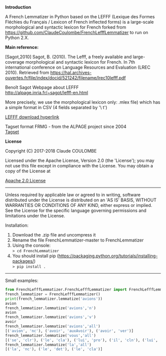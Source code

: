 
<strong>Introduction</strong>

A French Lemmatizer in Python based on the LEFFF (Lexique des Formes Fléchies du Français / Lexicon of French inflected forms) is a large-scale morphological and syntactic lexicon for French forked from https://github.com/ClaudeCoulombe/FrenchLefffLemmatizer to run on Python 2.X.

<strong>Main reference:</strong>

[Sagot,2010] Sagot, B. (2010). The Lefff, a freely available and large-coverage morphological and syntactic lexicon for French. In 7th international conference on Language Resources and Evaluation (LREC 2010). Retrieved from https://hal.archives-ouvertes.fr/file/index/docid/521242/filename/lrec10lefff.pdf

Benoît Sagot Webpage about LEFFF<br/>
http://alpage.inria.fr/~sagot/lefff-en.html<br/>

More precisely, we use the morphological lexicon only: .mlex file) which has a simple format in CSV (4 fields separated by '\ t')

<a href="https://gforge.inria.fr/frs/download.php/file/34601/lefff-3.4.mlex.tgz">LEFFF download hyperlink</a>

Tagset format FRMG - from the ALPAGE project since 2004<br/>
<a href="http://alpage.inria.fr/frmgwiki/content/tagset-frmg">Tagset</a>

<strong>License</strong>

Copyright (C) 2017-2018 Claude COULOMBE

Licensed under the Apache License, Version 2.0 (the 'License');
you may not use this file except in compliance with the License.
You may obtain a copy of the License at

<a href="http://www.apache.org/licenses/LICENSE-2.0">Apache 2.0 License</a>

-----

Unless required by applicable law or agreed to in writing, software
distributed under the License is distributed on an 'AS IS' BASIS,
WITHOUT WARRANTIES OR CONDITIONS OF ANY KIND, either express or implied.
See the License for the specific language governing permissions and
limitations under the License.

Installation:

1) Download the .zip file and uncompress it
2) Rename the file FrenchLemmatizer-master to FrenchLemmatizer
3) Using the console:<br/>
`> cd FrenchLemmatizer`<br/>
4) You should install pip (https://packaging.python.org/tutorials/installing-packages/)<br/>
`> pip install . `

-----

Small examples:

``` Python
from FrenchLefffLemmatizer.FrenchLefffLemmatizer import FrenchLefffLemmatizer
french_lemmatizer = FrenchLefffLemmatizer()
print(french_lemmatizer.lemmatize('avions'))
avion
french_lemmatizer.lemmatize('avions','n')
avion
french_lemmatizer.lemmatize('avions','v')
avoir
french_lemmatizer.lemmatize('avions','all')
[('avion', 'nc'), ('avoir', 'auxAvoir'), ('avoir', 'ver')]
french_lemmatizer.lemmatize('vous','all')
[('se', 'clr'), ('le', 'cla'), ('lui', 'pro'), ('il', 'cln'), ('lui', 'cld')]
french_lemmatizer.lemmatize('la','all')
[('la', 'nc'), ('le', 'det'), ('le', 'cla')]
```



